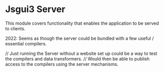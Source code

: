 # Jsgui3 Server

This module covers functionality that enables the application to be served to clients.

2022: Seems as though the server could be bundled with a few useful / essential compilers.

// Just running the Server without a website set up could be a way to test the compilers and data transformers.
// Would then be able to publish access to the compilers using the server mechanisms.


